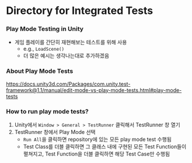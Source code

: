 # Directory for Integrated Tests

### Play Mode Testing in Unity

- 게임 플레이를 간단히 재현해보는 테스트를 위해 사용
    - e.g., `LoadScene()`
    - 더 많은 예시는 생각나는대로 추가하겠음

### About Play Mode Tests
https://docs.unity3d.com/Packages/com.unity.test-framework@1.1/manual/edit-mode-vs-play-mode-tests.html#play-mode-tests

### How to run play mode tests?
1. Unity에서 `Window > General > TestRunner` 클릭해서 TestRunner 창 열기
2. TestRunner 창에서 Play Mode 선택
    - `Run All`을 클릭하면 repository에 있는 모든 play mode test 수행됨
    - Test Class를 더블 클릭하면 그 클래스 내에 구현된 모든 Test Function들이 펼쳐지고, Test Function을 더블 클릭하면 해당 Test Case만 수행됨
